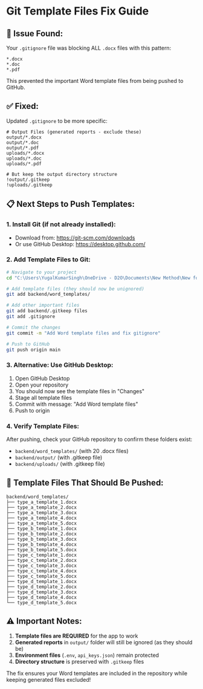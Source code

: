 # Git Template Files Fix Guide

## 🚨 **Issue Found:**
Your `.gitignore` file was blocking ALL `.docx` files with this pattern:
```ignore
*.docx
*.doc
*.pdf
```

This prevented the important Word template files from being pushed to GitHub.

## ✅ **Fixed:**
Updated `.gitignore` to be more specific:
```ignore
# Output Files (generated reports - exclude these)
output/*.docx
output/*.doc  
output/*.pdf
uploads/*.docx
uploads/*.doc
uploads/*.pdf

# But keep the output directory structure
!output/.gitkeep
!uploads/.gitkeep
```

## 📋 **Next Steps to Push Templates:**

### 1. **Install Git** (if not already installed):
- Download from: https://git-scm.com/downloads
- Or use GitHub Desktop: https://desktop.github.com/

### 2. **Add Template Files to Git:**
```bash
# Navigate to your project
cd "C:\Users\YugalKumarSingh\OneDrive - D2O\Documents\New Method\New folder\Frontend React\Backend-flask-automation-Report"

# Add template files (they should now be unignored)
git add backend/word_templates/

# Add other important files
git add backend/.gitkeep files
git add .gitignore

# Commit the changes
git commit -m "Add Word template files and fix gitignore"

# Push to GitHub
git push origin main
```

### 3. **Alternative: Use GitHub Desktop:**
1. Open GitHub Desktop
2. Open your repository
3. You should now see the template files in "Changes"
4. Stage all template files
5. Commit with message: "Add Word template files"
6. Push to origin

### 4. **Verify Template Files:**
After pushing, check your GitHub repository to confirm these folders exist:
- `backend/word_templates/` (with 20 .docx files)
- `backend/output/` (with .gitkeep file)
- `backend/uploads/` (with .gitkeep file)

## 📁 **Template Files That Should Be Pushed:**
```
backend/word_templates/
├── type_a_template_1.docx
├── type_a_template_2.docx
├── type_a_template_3.docx
├── type_a_template_4.docx
├── type_a_template_5.docx
├── type_b_template_1.docx
├── type_b_template_2.docx
├── type_b_template_3.docx
├── type_b_template_4.docx
├── type_b_template_5.docx
├── type_c_template_1.docx
├── type_c_template_2.docx
├── type_c_template_3.docx
├── type_c_template_4.docx
├── type_c_template_5.docx
├── type_d_template_1.docx
├── type_d_template_2.docx
├── type_d_template_3.docx
├── type_d_template_4.docx
└── type_d_template_5.docx
```

## ⚠️ **Important Notes:**
1. **Template files are REQUIRED** for the app to work
2. **Generated reports** in `output/` folder will still be ignored (as they should be)
3. **Environment files** (`.env`, `api_keys.json`) remain protected
4. **Directory structure** is preserved with `.gitkeep` files

The fix ensures your Word templates are included in the repository while keeping generated files excluded!
